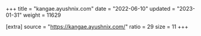 +++
title = "kangae.ayushnix.com"
date = "2022-06-10"
updated = "2023-01-31"
weight = 11629

[extra]
source = "https://kangae.ayushnix.com/"
ratio = 29
size = 11
+++
